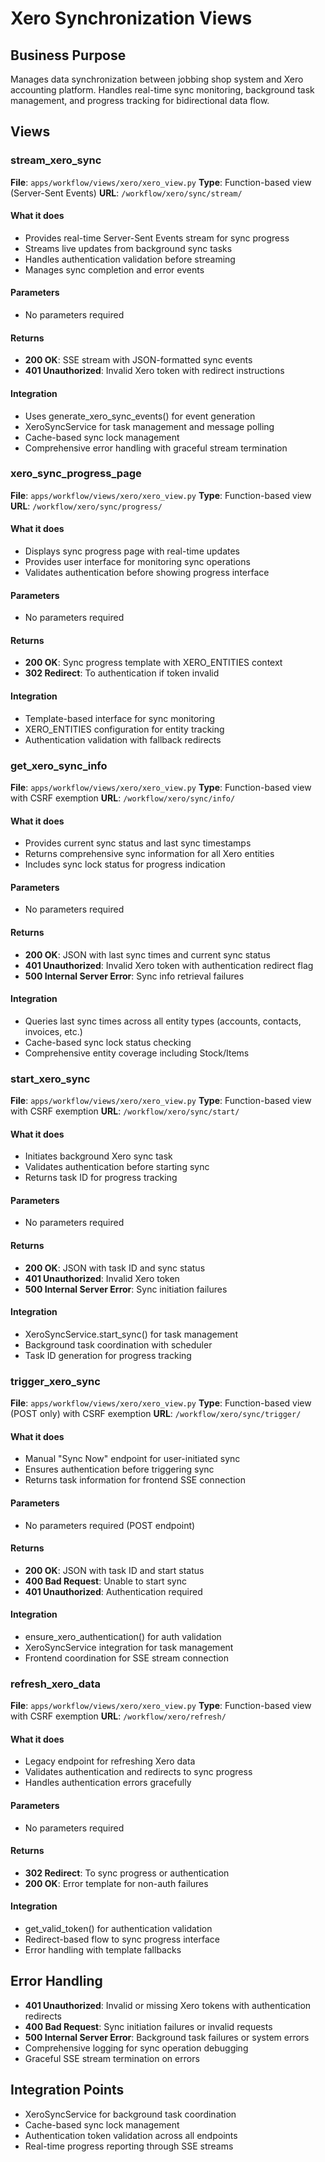 # Xero Synchronization Views

## Business Purpose
Manages data synchronization between jobbing shop system and Xero accounting platform. Handles real-time sync monitoring, background task management, and progress tracking for bidirectional data flow.

## Views

### stream_xero_sync
**File**: `apps/workflow/views/xero/xero_view.py`
**Type**: Function-based view (Server-Sent Events)
**URL**: `/workflow/xero/sync/stream/`

#### What it does
- Provides real-time Server-Sent Events stream for sync progress
- Streams live updates from background sync tasks
- Handles authentication validation before streaming
- Manages sync completion and error events

#### Parameters
- No parameters required

#### Returns
- **200 OK**: SSE stream with JSON-formatted sync events
- **401 Unauthorized**: Invalid Xero token with redirect instructions

#### Integration
- Uses generate_xero_sync_events() for event generation
- XeroSyncService for task management and message polling
- Cache-based sync lock management
- Comprehensive error handling with graceful stream termination

### xero_sync_progress_page
**File**: `apps/workflow/views/xero/xero_view.py`
**Type**: Function-based view
**URL**: `/workflow/xero/sync/progress/`

#### What it does
- Displays sync progress page with real-time updates
- Provides user interface for monitoring sync operations
- Validates authentication before showing progress interface

#### Parameters
- No parameters required

#### Returns
- **200 OK**: Sync progress template with XERO_ENTITIES context
- **302 Redirect**: To authentication if token invalid

#### Integration
- Template-based interface for sync monitoring
- XERO_ENTITIES configuration for entity tracking
- Authentication validation with fallback redirects

### get_xero_sync_info
**File**: `apps/workflow/views/xero/xero_view.py`
**Type**: Function-based view with CSRF exemption
**URL**: `/workflow/xero/sync/info/`

#### What it does
- Provides current sync status and last sync timestamps
- Returns comprehensive sync information for all Xero entities
- Includes sync lock status for progress indication

#### Parameters
- No parameters required

#### Returns
- **200 OK**: JSON with last sync times and current sync status
- **401 Unauthorized**: Invalid Xero token with authentication redirect flag
- **500 Internal Server Error**: Sync info retrieval failures

#### Integration
- Queries last sync times across all entity types (accounts, contacts, invoices, etc.)
- Cache-based sync lock status checking
- Comprehensive entity coverage including Stock/Items

### start_xero_sync
**File**: `apps/workflow/views/xero/xero_view.py`
**Type**: Function-based view with CSRF exemption
**URL**: `/workflow/xero/sync/start/`

#### What it does
- Initiates background Xero sync task
- Validates authentication before starting sync
- Returns task ID for progress tracking

#### Parameters
- No parameters required

#### Returns
- **200 OK**: JSON with task ID and sync status
- **401 Unauthorized**: Invalid Xero token
- **500 Internal Server Error**: Sync initiation failures

#### Integration
- XeroSyncService.start_sync() for task management
- Background task coordination with scheduler
- Task ID generation for progress tracking

### trigger_xero_sync
**File**: `apps/workflow/views/xero/xero_view.py`
**Type**: Function-based view (POST only) with CSRF exemption
**URL**: `/workflow/xero/sync/trigger/`

#### What it does
- Manual "Sync Now" endpoint for user-initiated sync
- Ensures authentication before triggering sync
- Returns task information for frontend SSE connection

#### Parameters
- No parameters required (POST endpoint)

#### Returns
- **200 OK**: JSON with task ID and start status
- **400 Bad Request**: Unable to start sync
- **401 Unauthorized**: Authentication required

#### Integration
- ensure_xero_authentication() for auth validation
- XeroSyncService integration for task management
- Frontend coordination for SSE stream connection

### refresh_xero_data
**File**: `apps/workflow/views/xero/xero_view.py`
**Type**: Function-based view with CSRF exemption
**URL**: `/workflow/xero/refresh/`

#### What it does
- Legacy endpoint for refreshing Xero data
- Validates authentication and redirects to sync progress
- Handles authentication errors gracefully

#### Parameters
- No parameters required

#### Returns
- **302 Redirect**: To sync progress or authentication
- **200 OK**: Error template for non-auth failures

#### Integration
- get_valid_token() for authentication validation
- Redirect-based flow to sync progress interface
- Error handling with template fallbacks

## Error Handling
- **401 Unauthorized**: Invalid or missing Xero tokens with authentication redirects
- **400 Bad Request**: Sync initiation failures or invalid requests
- **500 Internal Server Error**: Background task failures or system errors
- Comprehensive logging for sync operation debugging
- Graceful SSE stream termination on errors

## Integration Points
- XeroSyncService for background task coordination
- Cache-based sync lock management
- Authentication token validation across all endpoints
- Real-time progress reporting through SSE streams